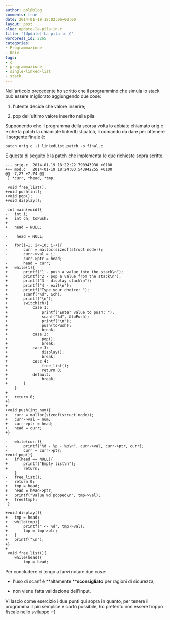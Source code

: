 ```yaml
---
author: pol@blog
comments: true
date: 2014-01-19 18:02:06+00:00
layout: post
slug: update-la-pila-in-c
title: '[Update] La pila in C'
wordpress_id: 2265
categories:
- Programmazione
- Unix
tags:
- c
- programmazione
- single-linked-list
- stack
---
```


Nell'articolo [precedente](http://www.paolostivanin.com/blog/?p=2246) ho scritto che il programmino che simula lo stack può essere migliorato aggiungendo due cose:



	
  1. l'utente decide che valore inserire;

	
  2. pop dell'ultimo valore inserito nella pila.


Supponendo che il programma della scorsa volta lo abbiate chiamato orig.c e che la patch la chiamiate linkedList.patch, il comando da dare per ottenere il sorgente finale è:

    
    patch orig.c -i linkedList.patch -o final.c


<!-- more -->

E questa di seguito è la patch che implementa le due richieste sopra scritte.

    
    --- orig.c	2014-01-19 18:22:22.790943930 +0100
    +++ mod.c	2014-01-19 18:24:03.543942255 +0100
    @@ -7,27 +7,74 @@
     } *curr, *head, *tmp;
    
     void free_list();
    +void push(int);
    +void pop();
    +void display();
    
     int main(void){
    -	int i;
    +	int ch, toPush;
    +	
    +	head = NULL;
    
    -    head = NULL;
    -    
    -	for(i=1; i<=10; i++){ 
    -		curr = malloc(sizeof(struct node));
    -		curr->val = i;
    -		curr->ptr = head;
    -		head = curr;
    +	while(1){
    +		printf("1 - push a value into the stack\n");
    +		printf("2 - pop a value from the stack\n");
    +		printf("3 - display stack\n");
    +		printf("4 - exit\n");
    +		printf("Type your choice: ");
    +		scanf("%d", &ch);
    +		printf("\n");
    +		switch(ch){
    +			case 1:
    +				printf("Enter value to push: ");
    +				scanf("%d", &toPush);
    +				printf("\n");
    +				push(toPush);
    +				break;
    +			case 2:
    +				pop();
    +				break;
    +			case 3:
    +				display();
    +				break;
    +			case 4:
    +				free_list();
    +				return 0;
    +			default:
    +				break;
    +		}
     	}
    +	
    +	return 0;
    +}
    +
    +void push(int num){
    +	curr = malloc(sizeof(struct node));
    +	curr->val = num;
    +	curr->ptr = head;
    +	head = curr;
    +}
    
    -	while(curr){
    -		printf("%d - %p - %p\n", curr->val, curr->ptr, curr);
    -		curr = curr->ptr;
    +void pop(){
    +	if(head == NULL){
    +		printf("Empty list\n");
    +		return;
     	}
    -	free_list();
    -	return 0;
    +	tmp = head;
    +	head = head->ptr;
    +	printf("Value %d popped\n", tmp->val);
    +	free(tmp);
     }
    
    +void display(){
    +	tmp = head;
    +	while(tmp){
    +		printf(" <- %d", tmp->val);
    +		tmp = tmp->ptr;
    +	}
    +	printf("\n");
    +}	
    +
     void free_list(){
     	while(head){
     		tmp = head;


Per concludere ci tengo a farvi notare due cose:



	
  * l'uso di scanf è **altamente ****sconsigliato** per ragioni di sicurezza;

	
  * non viene fatta validazione dell'input.


Vi lascio come esercizio i due punti qui sopra in quanto, per tenere il programma il più semplice e corto possibile, ho preferito non essere troppo fiscale nello sviluppo :-)
